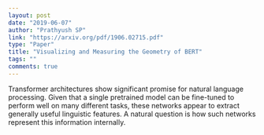 ```yaml
---
layout: post
date: "2019-06-07"
author: "Prathyush SP"
link: "https://arxiv.org/pdf/1906.02715.pdf"
type: "Paper"
title: "Visualizing and Measuring the Geometry of BERT"
tags: ""
comments: true
---
```

Transformer architectures show significant promise for natural language processing. Given that a single pretrained model can be fine-tuned to perform well on
many different tasks, these networks appear to extract generally useful linguistic
features. A natural question is how such networks represent this information internally.